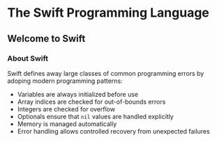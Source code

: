 # The Swift Programming Language

## Welcome to Swift

### About Swift

Swift defines away large classes of common programming errors by adoping modern programming
patterns:

- Variables are always initialized before use
- Array indices are checked for out-of-bounds errors
- Integers are checked for overflow
- Optionals ensure that `nil` values are handled explicitly
- Memory is managed automatically
- Error handling allows controlled recovery from unexpected failures

